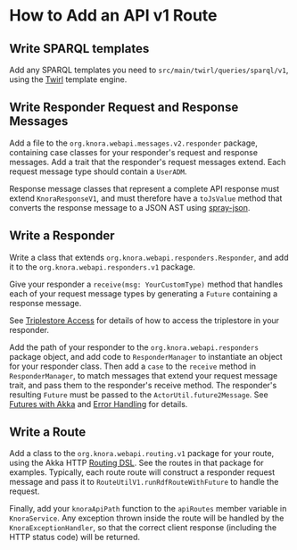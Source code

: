 <!---
 * Copyright © 2022 Swiss National Data and Service Center for the Humanities and/or DaSCH Service Platform contributors.
 * SPDX-License-Identifier: Apache-2.0
-->

# How to Add an API v1 Route

## Write SPARQL templates

Add any SPARQL templates you need to `src/main/twirl/queries/sparql/v1`,
using the [Twirl](https://github.com/playframework/twirl) template
engine.

## Write Responder Request and Response Messages

Add a file to the `org.knora.webapi.messages.v2.responder`
package, containing case classes for your responder's request and
response messages. Add a trait that the responder's request messages
extend. Each request message type should contain a `UserADM`.

Response message classes that represent a complete API response must
extend `KnoraResponseV1`, and must therefore have a `toJsValue` method
that converts the response message to a JSON AST using
[spray-json](https://github.com/spray/spray-json).

## Write a Responder

Write a class that extends `org.knora.webapi.responders.Responder`,
and add it to the `org.knora.webapi.responders.v1` package.

Give your responder a `receive(msg: YourCustomType)` method that handles each of your
request message types by generating a `Future` containing a response message.

See [Triplestore Access](../principles/design-overview.md#triplestore-access) for details of how
to access the triplestore in your responder.

Add the path of your responder to the `org.knora.webapi.responders` package object,
and add code to `ResponderManager` to instantiate an object for your responder class.
Then add a `case` to the `receive` method in `ResponderManager`, to match
messages that extend your request message trait, and pass them to the responder's
receive method. The responder's resulting `Future` must be passed to the `ActorUtil.future2Message`.
See [Futures with Akka](../principles/futures-with-akka.md) and
[Error Handling](../principles/design-overview.md#error-handling) for details.

## Write a Route

Add a class to the `org.knora.webapi.routing.v1` package for your
route, using the Akka HTTP [Routing DSL](https://doc.akka.io/docs/akka-http/current/routing-dsl/index.html).
See the routes in that package for examples. Typically, each route
route will construct a responder request message and pass it to
`RouteUtilV1.runRdfRouteWithFuture` to handle the request.

Finally, add your `knoraApiPath` function to the `apiRoutes` member
variable in `KnoraService`. Any exception thrown inside the route will
be handled by the `KnoraExceptionHandler`, so that the correct client
response (including the HTTP status code) will be returned.
